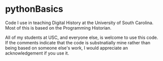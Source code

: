 # pythonBasics

Code I use in teaching Digital History at the University of South Carolina. Most of this is based on the Programming Historian. 

All of my students at USC, and everyone else, is welcome to use this code. If the comments indicate that the code is substnatially mine rather than being based on someone else's work, I would appreciate an acknowledgement if you use it. 

